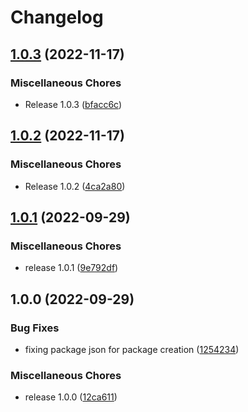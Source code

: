 # Changelog

## [1.0.3](https://github.com/ironsource/mobile-api-lib-js/compare/v1.0.2...v1.0.3) (2022-11-17)


### Miscellaneous Chores

* Release 1.0.3 ([bfacc6c](https://github.com/ironsource/mobile-api-lib-js/commit/bfacc6c9efacdca82bda62a77bbd853fd9595642))

## [1.0.2](https://github.com/ironsource/mobile-api-lib-js/compare/v1.0.1...v1.0.2) (2022-11-17)


### Miscellaneous Chores

* Release 1.0.2 ([4ca2a80](https://github.com/ironsource/mobile-api-lib-js/commit/4ca2a8001bf57f322b273113c10307d57f0199d3))

## [1.0.1](https://github.com/ironsource/mobile-api-lib-js/compare/v1.0.0...v1.0.1) (2022-09-29)


### Miscellaneous Chores

* release 1.0.1 ([9e792df](https://github.com/ironsource/mobile-api-lib-js/commit/9e792df3eb1c715ef24558b58e636564cf9ed82e))

## 1.0.0 (2022-09-29)


### Bug Fixes

* fixing package json for package creation ([1254234](https://github.com/ironsource/mobile-api-lib-js/commit/1254234dbb7a921603124d437155e98de3a0645b))


### Miscellaneous Chores

* release 1.0.0 ([12ca611](https://github.com/ironsource/mobile-api-lib-js/commit/12ca6110b275058c18b4fbd49338b2e2007cc82f))
